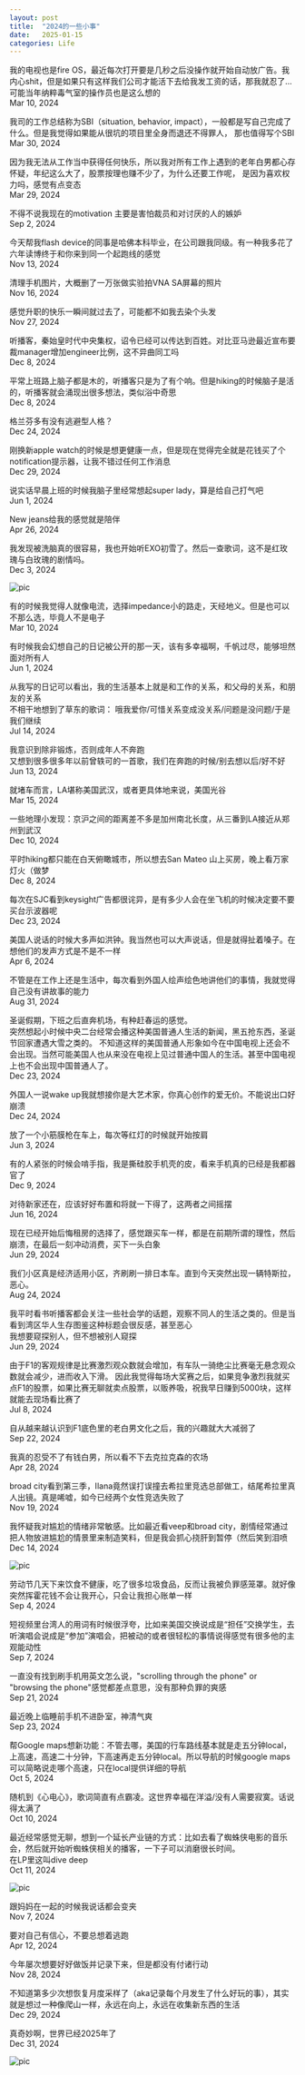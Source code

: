```yaml
---
layout: post
title:  "2024的一些小事"
date:   2025-01-15
categories: Life
---
```




我的电视也是fire OS，最近每次打开要是几秒之后没操作就开始自动放广告。我内心shit，但是如果只有这样我们公司才能活下去给我发工资的话，那我就忍了...
可能当年纳粹毒气室的操作员也是这么想的\
Mar 10, 2024

我司的工作总结称为SBI（situation, behavior, impact），一般都是写自己完成了什么。但是我觉得如果能从很坑的项目里全身而退还不得罪人，
那也值得写个SBI\
Mar 30, 2024



因为我无法从工作当中获得任何快乐，所以我对所有工作上遇到的老年白男都心存怀疑，年纪这么大了，股票按理也赚不少了，为什么还要工作呢，
是因为喜欢权力吗，感觉有点变态\
Mar 29, 2024


不得不说我现在的motivation 主要是害怕裁员和对讨厌的人的嫉妒\
Sep 2, 2024



今天帮我flash device的同事是哈佛本科毕业，在公司跟我同级。有一种我多花了六年读博终于和你来到同一个起跑线的感觉\
Nov 13, 2024



清理手机图片，大概删了一万张做实验拍VNA SA屏幕的照片\
Nov 16, 2024



感觉升职的快乐一瞬间就过去了，可能都不如我去染个头发\
Nov 27, 2024



听播客，秦始皇时代中央集权，诏令已经可以传达到百姓。对比亚马逊最近宣布要裁manager增加engineer比例，这不异曲同工吗\
Dec 8, 2024



平常上班路上脑子都是木的，听播客只是为了有个响。但是hiking的时候脑子是活的，听播客就会涌现出很多想法，类似浴中奇思\
Dec 8, 2024



格兰芬多有没有逃避型人格？\
Dec 24, 2024



刚换新apple watch的时候是想更健康一点，但是现在觉得完全就是花钱买了个notification提示器，让我不错过任何工作消息\
Dec 29, 2024



说实话早晨上班的时候我脑子里经常想起super lady，算是给自己打气吧\
Jun 1, 2024



New jeans给我的感觉就是陪伴\
Apr 26, 2024	



我发现被洗脑真的很容易，我也开始听EXO初雪了。然后一查歌词，这不是红玫瑰与白玫瑰的剧情吗。\
Dec 3, 2024

![pic](/image/2024_1.jpg)



有的时候我觉得人就像电流，选择impedance小的路走，天经地义。但是也可以不那么选，毕竟人不是电子\
Mar 10, 2024



有时候我会幻想自己的日记被公开的那一天，该有多幸福啊，千帆过尽，能够坦然面对所有人\
Jun 1, 2024



从我写的日记可以看出，我的生活基本上就是和工作的关系，和父母的关系，和朋友的关系\
不相干地想到了草东的歌词： 哦我爱你/可惜关系变成没关系/问题是没问题/于是我们继续\
Jul 14, 2024



我意识到除非锻炼，否则成年人不奔跑\
又想到很多很多年以前曾轶可的一首歌，我们在奔跑的时候/别去想以后/好不好\
Jun 13, 2024



就堵车而言，LA堪称美国武汉，或者更具体地来说，美国光谷\
Mar 15, 2024



一些地理小发现：京沪之间的距离差不多是加州南北长度，从三番到LA接近从郑州到武汉\
Dec 10, 2024



平时hiking都只能在白天俯瞰城市，所以想去San Mateo 山上买房，晚上看万家灯火（做梦\
Dec 8, 2024



每次在SJC看到keysight广告都很诧异，是有多少人会在坐飞机的时候决定要不要买台示波器呢\
Dec 23, 2024



美国人说话的时候大多声如洪钟。我当然也可以大声说话，但是就得扯着嗓子。在想他们的发声方式是不是不一样\
Apr 6, 2024



不管是在工作上还是生活中，每次看到外国人绘声绘色地讲他们的事情，我就觉得自己没有讲故事的能力\
Aug 31, 2024



圣诞假期，下班之后直奔机场，有种赶春运的感觉。\
突然想起小时候中央二台经常会播这种美国普通人生活的新闻，黑五抢东西，圣诞节回家遭遇大雪之类的。
不知道这样的美国普通人形象如今在中国电视上还会不会出现。当然可能美国人也从来没在电视上见过普通中国人的生活。甚至中国电视上也不会出现中国普通人了。\
Dec 23, 2024



外国人一说wake up我就想接你是大艺术家，你真心创作的爱无价。不能说出口好崩溃\
Dec 24, 2024



放了一个小筋膜枪在车上，每次等红灯的时候就开始按肩\
Jun 3, 2024



有的人紧张的时候会啃手指，我是撕硅胶手机壳的皮，看来手机真的已经是我都器官了\
Dec 9, 2024



对待新家还在，应该好好布置和将就一下得了，这两者之间摇摆\
Jun 16, 2024



现在已经开始后悔租房的选择了，感觉跟买车一样，都是在前期所谓的理性，然后崩溃，在最后一刻冲动消费，买下一头白象\
Jun 29, 2024



我们小区真是经济适用小区，齐刷刷一排日本车。直到今天突然出现一辆特斯拉，恶心。\
Aug 24, 2024



我平时看书听播客都会关注一些社会学的话题，观察不同人的生活之类的。但是当看到湾区华人生存图鉴这种标题会很反感，甚至恶心\
我想要窥探别人，但不想被别人窥探\
Jun 29, 2024



由于F1的客观规律是比赛激烈观众数就会增加，有车队一骑绝尘比赛毫无悬念观众数就会减少，进而收入下滑。
因此我觉得每场大奖赛之后，如果竞争激烈我就买点F1的股票，如果比赛无聊就卖点股票，以贩养吸，祝我早日赚到5000块，这样就能去现场看比赛了\
Jul 8, 2024



自从越来越认识到F1底色里的老白男文化之后，我的兴趣就大大减弱了\
Sep 22, 2024



我真的忍受不了有钱白男，所以看不下去克拉克森的农场\
Apr 28, 2024



broad city看到第三季，Ilana竟然误打误撞去希拉里竞选总部做工，结尾希拉里真人出镜。真是唏嘘，如今已经两个女性竞选失败了\
Nov 19, 2024



我怀疑我对尴尬的情绪非常敏感。比如最近看veep和broad city，剧情经常通过把人物放进尴尬的情景里来制造笑料，但是我会抓心挠肝到暂停（然后笑到泪喷\
Dec 14, 2024

![pic](/image/2024_4.jpg)



劳动节几天下来饮食不健康，吃了很多垃圾食品，反而让我被负罪感笼罩。就好像突然挥霍花钱不会让我开心，只会让我担心账单一样\
Sep 4, 2024



短视频里台湾人的用词有时候很浮夸，比如来美国交换说成是“担任”交换学生，去听演唱会说成是“参加”演唱会，把被动的或者很轻松的事情说得感觉有很多他的主观能动性\
Sep 7, 2024



一直没有找到刷手机用英文怎么说，"scrolling through the phone" or "browsing the phone"感觉都差点意思，没有那种负罪的爽感\
Sep 21, 2024



最近晚上临睡前手机不进卧室，神清气爽\
Sep 23, 2024



帮Google maps想新功能：不管去哪，美国的行车路线基本就是走五分钟local，上高速，高速二十分钟，下高速再走五分钟local。所以导航的时候google maps可以简略说走哪个高速，只在local提供详细的导航\
Oct 5, 2024



随机到《心电心》，歌词简直有点霸凌。这世界幸福在洋溢/没有人需要寂寞。话说得太满了\
Oct 10, 2024



最近经常感觉无聊，想到一个延长产业链的方式：比如去看了蜘蛛侠电影的音乐会，然后就开始听蜘蛛侠相关的播客，一下子可以消磨很长时间。\
在LP里这叫dive deep\
Oct 11, 2024

![pic](/image/2024_2.jpg)



跟妈妈在一起的时候我说话都会变夹\
Nov 7, 2024



要对自己有信心，不要总想着逃跑\
Apr 12, 2024



今年屡次想要好好做饭并记录下来，但是都没有付诸行动\
Nov 28, 2024



不知道第多少次想恢复月度采样了（aka记录每个月发生了什么好玩的事），其实就是想过一种像爬山一样，永远在向上，永远在收集新东西的生活\
Dec 29, 2024



真奇妙啊，世界已经2025年了\
Dec 31, 2024

![pic](/image/2024_3.jpg)


